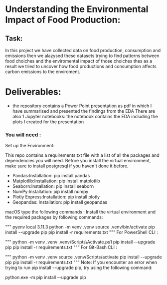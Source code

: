 # Understanding the Environmental Impact of Food Production: 
## Task: 
In this project we have collected data on food production, consumption and emissions then we alazysed these datasets trying to find patterns between food choiches and the enviromental impact of those choiches thes as a result we tried to uncover how food productions and consumption affects carbon emissions to the enviroment.
# Deliverables:

* the repository contains a Power Point presentation as pdf in which I have summarised and presented the findings from the EDA
There are also 1 Jupyter notebooks:
the notebook contains the EDA including the plots I created for the presentation

### You will need : 

Set up the Environment:

This repo contains a requirements.txt file with a list of all the packages and dependencies you will need. Before you install the virtual environment, make sure to install postgresql if you haven't done it before.

* Pandas:Installation: pip install pandas
* Matplotlib:Installation: pip install matplotlib
* Seaborn:Installation: pip install seaborn
* NumPy:Installation: pip install numpy
* Plotly Express:Installation: pip install plotly
* Geopandas: Installation: pip install geopandas

macOS type the following commands :
Install the virtual environment and the required packages by following commands:

""" 
pyenv local 3.11.3
python -m venv .venv
source .venv/bin/activate
pip install --upgrade pip
pip install -r requirements.txt
"""
For PowerShell CLI :

""" 
python -m venv .venv
.venv\Scripts\Activate.ps1
pip install --upgrade pip
pip install -r requirements.txt 
"""
For Git-Bash CLI :

""" 
python -m venv .venv
source .venv/Scripts/activate
pip install --upgrade pip
pip install -r requirements.txt
"""
Note: If you encounter an error when trying to run pip install --upgrade pip, try using the following command:

python.exe -m pip install --upgrade pip
